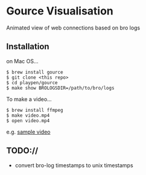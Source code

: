 # Gource Visualisation

Animated view of web connections based on bro logs

## Installation

on Mac OS...

```
$ brew install gource
$ git clone <this repo>
$ cd playpen/gource
$ make show BROLOGSDIR=/path/to/bro/logs
```
To make a video...
```
$ brew install ffmpeg
$ make video.mp4
$ open video.mp4
```

e.g. 
[sample video](./video.mp4 "sample video")


## TODO://

* convert bro-log timestamps to unix timestamps